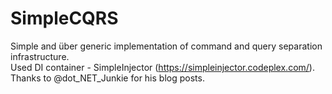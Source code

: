 SimpleCQRS
==========
Simple and über generic implementation of command and query separation infrastructure.<br />
Used DI container - SimpleInjector (https://simpleinjector.codeplex.com/).<br />
Thanks to @dot_NET_Junkie for his blog posts.
